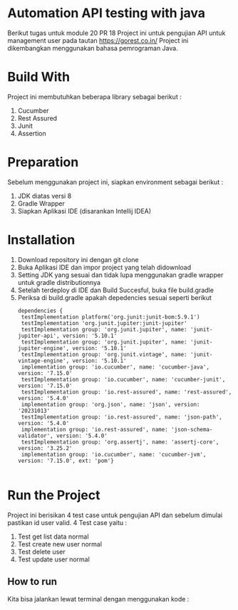 # Automation API testing with java

Berikut tugas untuk module 20 PR 18
Project ini untuk pengujian API untuk management user pada tautan https://gorest.co.in/
Project ini dikembangkan menggunakan bahasa pemrograman Java.

# Build With
Project ini membutuhkan beberapa library sebagai berikut :
1. Cucumber
2. Rest Assured
3. Junit
4. Assertion

# Preparation
Sebelum menggunakan project ini, siapkan environment sebagai berikut :
1. JDK diatas versi 8
2. Gradle Wrapper
3. Siapkan Aplikasi IDE (disarankan Intellij IDEA)

# Installation
1. Download repository ini dengan git clone
2. Buka Aplikasi IDE dan impor project yang telah didownload
3. Setting JDK yang sesuai dan tidak lupa menggunakan gradle wrapper untuk gradle distributionnya
4. Setelah terdeploy di IDE dan Build Succesful, buka file build.gradle
5. Periksa di build.gradle apakah depedencies sesuai seperti berikut
   ```
   dependencies {
    testImplementation platform('org.junit:junit-bom:5.9.1')
    testImplementation 'org.junit.jupiter:junit-jupiter'
    testImplementation group: 'org.junit.jupiter', name: 'junit-jupiter-api', version: '5.10.1'
    testImplementation group: 'org.junit.jupiter', name: 'junit-jupiter-engine', version: '5.10.1'
    testImplementation group: 'org.junit.vintage', name: 'junit-vintage-engine', version: '5.10.1'
    implementation group: 'io.cucumber', name: 'cucumber-java', version: '7.15.0'
    testImplementation group: 'io.cucumber', name: 'cucumber-junit', version: '7.15.0'
    testImplementation group: 'io.rest-assured', name: 'rest-assured', version: '5.4.0'
    implementation group: 'org.json', name: 'json', version: '20231013'
    testImplementation group: 'io.rest-assured', name: 'json-path', version: '5.4.0'
    implementation group: 'io.rest-assured', name: 'json-schema-validator', version: '5.4.0'
    testImplementation group: 'org.assertj', name: 'assertj-core', version: '3.25.2'
    implementation group: 'io.cucumber', name: 'cucumber-jvm', version: '7.15.0', ext: 'pom'}


# Run the Project
Project ini berisikan 4 test case untuk pengujian API dan sebelum dimulai pastikan id user valid. 4 Test case yaitu :
1. Test get list data normal
2. Test create new user normal
3. Test delete user
4. Test update user normal

## How to run
Kita bisa jalankan lewat terminal dengan menggunakan kode :
```./gradlew apiTest





